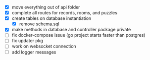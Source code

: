 - [x] move everything out of api folder
- [x] complete all routes for records, rooms, and puzzles
- [x] create tables on database instantiation
  - [x] remove schema.sql
- [x] make methods in database and controller package private
- [ ] fix docker-compose issue (go project starts faster than postgres)
- [ ] fix updater pkg
- [ ] work on websocket connection
- [ ] add logger messages
